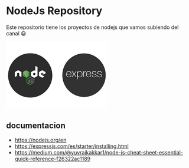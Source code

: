 # NodeJs Repository

Este repositorio tiene los proyectos de nodejs que vamos subiendo del canal 😀

![node](public/images/node.png)

## documentacion

- https://nodejs.org/en
- https://expressjs.com/es/starter/installing.html
- https://medium.com/@yuvrajkakkar1/node-js-cheat-sheet-essential-quick-reference-f26322ac1189
